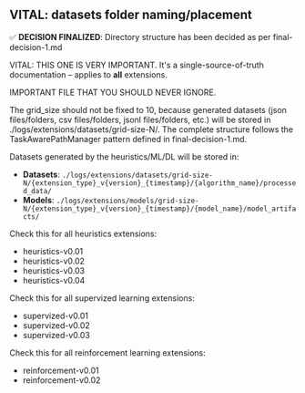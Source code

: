 ## VITAL: datasets folder naming/placement

✅ **DECISION FINALIZED**: Directory structure has been decided as per final-decision-1.md


VITAL: THIS ONE IS VERY IMPORTANT. It's a single-source-of-truth documentation – applies to **all** extensions.

IMPORTANT FILE THAT YOU SHOULD NEVER IGNORE.




The grid_size should not be fixed to 10, because generated datasets (json files/folders, csv files/folders, jsonl files/folders, etc.) will be stored in ./logs/extensions/datasets/grid-size-N/. The complete structure follows the TaskAwarePathManager pattern defined in final-decision-1.md.

Datasets generated by the heuristics/ML/DL will be stored in:
- **Datasets**: `./logs/extensions/datasets/grid-size-N/{extension_type}_v{version}_{timestamp}/{algorithm_name}/processed_data/`
- **Models**: `./logs/extensions/models/grid-size-N/{extension_type}_v{version}_{timestamp}/{model_name}/model_artifacts/`



Check this for all heuristics extensions:
- heuristics-v0.01
- heuristics-v0.02
- heuristics-v0.03
- heuristics-v0.04

Check this for all supervized learning extensions:
- supervized-v0.01
- supervized-v0.02
- supervized-v0.03

Check this for all reinforcement learning extensions:
- reinforcement-v0.01
- reinforcement-v0.02

